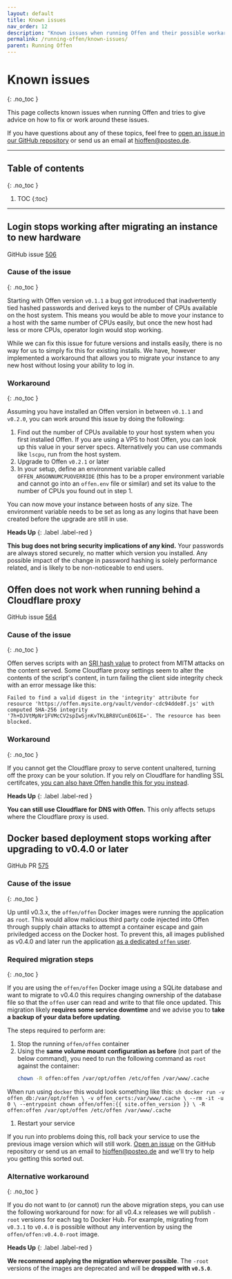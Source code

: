 ```yaml
---
layout: default
title: Known issues
nav_order: 12
description: "Known issues when running Offen and their possible workarounds"
permalink: /running-offen/known-issues/
parent: Running Offen
---
```


<!--
Copyright 2020 - Offen Authors <hioffen@posteo.de>
SPDX-License-Identifier: Apache-2.0
-->

# Known issues
{: .no_toc }

This page collects known issues when running Offen and tries to give advice on how to fix or work around these issues.

If you have questions about any of these topics, feel free to [open an issue in our GitHub repository][issues] or send us an email at <hioffen@posteo.de>.

[issues]: https://github.com/offen/offen/issues

---
## Table of contents
{: .no_toc }

1. TOC
{:toc}
---

## Login stops working after migrating an instance to new hardware

GitHub issue [506][login-issue]

### Cause of the issue
{: .no_toc }

Starting with Offen version `v0.1.1` a bug got introduced that inadvertently tied hashed passwords and derived keys to the number of CPUs available on the host system. This means you would be able to move your instance to a host with the same number of CPUs easily, but once the new host had less or more CPUs, operator login would stop working.

While we can fix this issue for future versions and installs easily, there is no way for us to simply fix this for existing installs. We have, however implemented a workaround that allows you to migrate your instance to any new host without losing your ability to log in.

### Workaround
{: .no_toc }

Assuming you have installed an Offen version in between `v0.1.1` and `v0.2.0`, you can work around this issue by doing the following:

1. Find out the number of CPUs available to your host system when you first installed Offen. If you are using a VPS to host Offen, you can look up this value in your server specs. Alternatively you can use commands like `lscpu`, run from the host system.
1. Upgrade to Offen `v0.2.1` or later
1. In your setup, define an environment variable called `OFFEN_ARGONNUMCPUOVERRIDE` (this has to be a proper environment variable and cannot go into an `offen.env` file or similar) and set its value to the number of CPUs you found out in step 1.

You can now move your instance between hosts of any size. The environment variable needs to be set as long as any logins that have been created before the upgrade are still in use.

__Heads Up__
{: .label .label-red }

__This bug does not bring security implications of any kind.__ Your passwords are always stored securely, no matter which version you installed. Any possible impact of the change in password hashing is solely performance related, and is likely to be non-noticeable to end users.

[login-issue]: https://github.com/offen/offen/issues/506

## Offen does not work when running behind a Cloudflare proxy

GitHub issue [564][cloudflare-issue]

### Cause of the issue
{: .no_toc }

Offen serves scripts with an [SRI hash value][mdn-sri] to protect from MITM attacks on the content served. Some Cloudflare proxy settings seem to alter the contents of the script's content, in turn failing the client side integrity check with an error message like this:

```
Failed to find a valid digest in the 'integrity' attribute for resource 'https://offen.mysite.org/vault/vendor-cdc94dde8f.js' with computed SHA-256 integrity '7h+DJVtMpNr1FVMcCV2spIwSjnKvTKLBR8VCunEO6IE='. The resource has been blocked.
```

### Workaround
{: .no_toc }

If you cannot get the Cloudflare proxy to serve content unaltered, turning off the proxy can be your solution. If you rely on Cloudflare for handling SSL certifcates, [you can also have Offen handle this for you instead][configuration].

__Heads Up__
{: .label .label-red }

__You can still use Cloudflare for DNS with Offen.__ This only affects setups where the Cloudflare proxy is used.

[cloudflare-issue]: https://github.com/offen/offen/issues/564
[configuration]: ../configuring-the-application/
[mdn-sri]: https://developer.mozilla.org/en-US/docs/Web/Security/Subresource_Integrity

## Docker based deployment stops working after upgrading to v0.4.0 or later

GitHub PR [575][docker-root-pr]

### Cause of the issue
{: .no_toc }

Up until v0.3.x, the `offen/offen` Docker images were running the application as `root`. This would allow malicious third party code injected into Offen through supply chain attacks to attempt a container escape and gain priviledged access on the Docker host. To prevent this, all images published as v0.4.0 and later run the application [as a dedicated `offen` user][docker-user-doc].

### Required migration steps
{: .no_toc }

If you are using the `offen/offen` Docker image using a SQLite database and want to migrate to v0.4.0 this requires changing ownership of the database file so that the `offen` user can read and write to that file once updated. This migration likely __requires some service downtime__ and we advise you to __take a backup of your data before updating__.

The steps required to perform are:
1. Stop the running `offen/offen` container
1. Using the __same volume mount configuration as before__ (not part of the below command), you need to run the following command as `root` against the container:
    ```sh
    chown -R offen:offen /var/opt/offen /etc/offen /var/www/.cache
    ```
When run using `docker` this would look something like this:
    ```sh
    docker run -v offen_db:/var/opt/offen \
      -v offen_certs:/var/www/.cache \
      --rm -it -u 0 \
      --entrypoint chown offen/offen:{{ site.offen_version }} \
      -R offen:offen /var/opt/offen /etc/offen /var/www/.cache
    ```
1. Restart your service

If you run into problems doing this, roll back your service to use the previous image version which will still work. [Open an issue][issues] on the GitHub repository or send us an email to <hioffen@posteo.de> and we'll try to help you getting this sorted out.

### Alternative workaround
{: .no_toc }

If you do not want to (or cannot) run the above migration steps, you can use the following workaround for now: for all v0.4.x releases we will publish `-root` versions for each tag to Docker Hub. For example, migrating from `v0.3.1` to `v0.4.0` is possible without any intervention by using the `offen/offen:v0.4.0-root` image.

__Heads Up__
{: .label .label-red }

__We recommend applying the migration wherever possible__. The `-root` versions of the images are deprecated and will be __dropped with `v0.5.0`__.

[docker-root-pr]: https://github.com/offen/offen/pull/575
[docker-user-doc]: https://docs.docker.com/develop/develop-images/dockerfile_best-practices/#user
